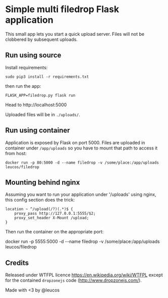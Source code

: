 # Simple multi filedrop Flask application

This small app lets you start a quick upload server. Files will not be
clobbered by subsequent uploads.

## Run using source

Install requirements:

```
sudo pip3 install -r requirements.txt
```

then run the app:

```
FLASK_APP=filedrop.py flask run
```

Head to http://localhost:5000

Uploaded files will be in `./uploads/`.

## Run using container

Application is exposed by Flask on port 5000. Files are uploaded in
container under `/app/uploads` so you have to mount that path to access
it from host:

```
docker run -p 80:5000 -d --name filedrop -v /some/place:/app/uploads leucos/filedrop
```

## Mounting behind nginx

Assuming you want to run your application under '/uploads' using nginx,
this config section does the trick:

```
location ~ ^/upload(/?)(.*)$ {
    proxy_pass http://127.0.0.1:5555/$2;
    proxy_set_header X-Mount /upload;
}
```

Then run the container on the appropriate port:

docker run -p 5555:5000 -d --name filedrop -v /some/place:/app/uploads leucos/filedrop

## Credits

Released under WTFPL licence https://en.wikipedia.org/wiki/WTFPL
except for the contained `dropzonejs` code (http://www.dropzonejs.com/).

Made with <3 by @leucos

